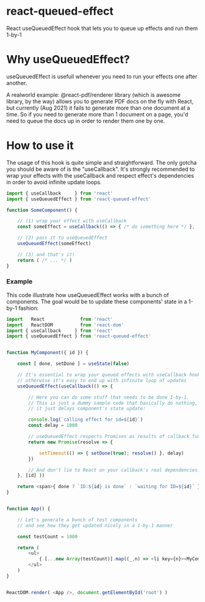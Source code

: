 # react-queued-effect

React useQueuedEffect hook that lets you to queue up effects and run them 1-by-1

# Why useQueuedEffect?

useQueuedEffect is usefull whenever you need to run your effects one after another.

A realworld example: @react-pdf/renderer library (which is awesome library, by the way) allows you to generate PDF docs on the fly with React, but currently (Aug 2021) it fails to generate more than one document at a time. So if you need to generate more than 1 document on a page, you'd need to queue the docs up in order to render them one by one.

# How to use it

The usage of this hook is quite simple and straightforward.
The only gotcha you should be aware of is the "useCallback". It's strongly recommended to wrap your effects with the useCallback and respect effect's dependencies in order to avoid infinite update loops.

```javascript
import { useCallback     } from 'react'
import { useQueuedEffect } from 'react-queued-effect'

function SomeComponent() {

    // (1) wrap your effect with useCallback
    const someEffect = useCallback(() => { /* do something here */ }, [ /* dependencies go here (if there are any) */ ])

    // (2) pass it to useQueuedEffect
    useQueuedEffect(someEffect)

    // (3) and that's it!
    return ( /* ... */ )
}
```

### Example

This code illustrate how useQueuedEffect works with a bunch of components. The goal would be to update these components' state in a 1-by-1 fashion:

```javascript
import   React             from 'react'
import   ReactDOM          from 'react-dom'
import { useCallback     } from 'react'
import { useQueuedEffect } from 'react-queued-effect'


function MyComponent({ id }) {

    const [ done, setDone ] = useState(false)

    // It's essential to wrap your queued effects with useCallback hook,
    // otherwise it's easy to end up with infinite loop of updates
    useQueuedEffect(useCallback(() => {

        // Here you can do some stuff that needs to be done 1-by-1.
        // This is just a dummy sample code that basically do nothing,
        // it just delays component's state update:

        console.log(`calling effect for id=${id}`)
        const delay = 1000

        // useQueuedEffect respects Promises as results of callback functions:
        return new Promise(resolve => {

            setTimeout(() => { setDone(true); resolve() }, delay)
        })

        // And don't lie to React on your callback's real dependencies:
    }, [id] ))

    return <span>{ done ? `ID:${id} is done` : `waiting for ID=${id}` }</span>
}


function App() {

    // Let's generate a bunch of test components
    // and see how they get updated nicely in a 1-by-1 manner

    const testCount = 1000

    return (
        <ul>
            { [...new Array(testCount)].map((_,n) => <li key={n}><MyComponent id={n}/></li>) }
        </ul>
    )
}


ReactDOM.render( <App />, document.getElementById('root') )
```